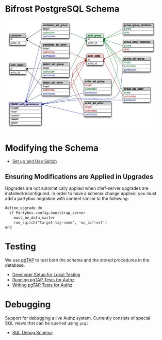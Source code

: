 Bifrost PostgreSQL Schema
=======================

![alt text](doc/assets/authz-schema.png "schema diagram")

# Modifying the Schema

* [Set up and Use Sqitch](doc/sqitch_background.md)

## Ensuring Modifications are Applied in Upgrades

Upgrades are not automatically applied when chef-server upgrades are
installed/reconfigured.  In order to have a schema change applied,
you must add a partybus migration with content similar to the following:

    define_upgrade do
      if Partybus.config.bootstrap_server
        must_be_data_master
        run_sqitch("target-tag-name", 'oc_bifrost')
    end


# Testing

We use [pgTAP][] to test both the schema and the stored procedures in
the database.

* [Developer Setup for Local Testing](doc/system_setup_for_testing.md)
* [Running pgTAP Tests for Authz](doc/running_pgtap.md)
* [Writing pgTAP Tests for Authz](doc/writing_tests.md)

# Debugging

Support for debugging a live Authz system.  Currently consists of
special SQL views that can be queried using `psql`.

* [SQL Debug Schema](doc/debug_schema.md)

[pgTAP]:http://pgtap.org
